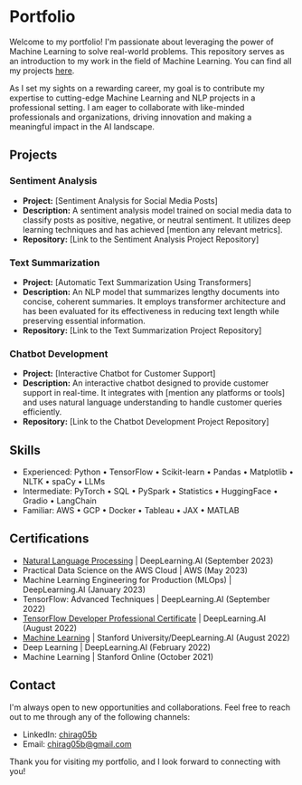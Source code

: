 # Portfolio

Welcome to my portfolio! I'm passionate about leveraging the power of Machine Learning to solve real-world problems. This repository serves as an introduction to my work in the field of Machine Learning. You can find all my projects [here](https://github.com/Chirag05B/Portfolio/tree/main/Projects).

As I set my sights on a rewarding career, my goal is to contribute my expertise to cutting-edge Machine Learning and NLP projects in a professional setting. I am eager to collaborate with like-minded professionals and organizations, driving innovation and making a meaningful impact in the AI landscape.

## Projects

### Sentiment Analysis

- **Project:** [Sentiment Analysis for Social Media Posts]
- **Description:** A sentiment analysis model trained on social media data to classify posts as positive, negative, or neutral sentiment. It utilizes deep learning techniques and has achieved [mention any relevant metrics].
- **Repository:** [Link to the Sentiment Analysis Project Repository]

### Text Summarization

- **Project:** [Automatic Text Summarization Using Transformers]
- **Description:** An NLP model that summarizes lengthy documents into concise, coherent summaries. It employs transformer architecture and has been evaluated for its effectiveness in reducing text length while preserving essential information.
- **Repository:** [Link to the Text Summarization Project Repository]

### Chatbot Development

- **Project:** [Interactive Chatbot for Customer Support]
- **Description:** An interactive chatbot designed to provide customer support in real-time. It integrates with [mention any platforms or tools] and uses natural language understanding to handle customer queries efficiently.
- **Repository:** [Link to the Chatbot Development Project Repository]

## Skills
- Experienced:
Python • TensorFlow • Scikit-learn • Pandas • Matplotlib • NLTK • spaCy • LLMs
- Intermediate:
PyTorch • SQL • PySpark • Statistics • HuggingFace • Gradio • LangChain
- Familiar:
AWS • GCP • Docker • Tableau • JAX • MATLAB

## Certifications
- [Natural Language Processing](https://github.com/Chirag05B/Portfolio/tree/main/Certifications/Natural%20Language%20Processing) | DeepLearning.AI (September 2023)
- Practical Data Science on the AWS Cloud | AWS (May 2023)
- Machine Learning Engineering for Production (MLOps) | DeepLearning.AI (January 2023)
- TensorFlow: Advanced Techniques | DeepLearning.AI (September 2022)
- [TensorFlow Developer Professional Certificate](https://github.com/Chirag05B/Portfolio/tree/main/Certifications/TensorFlow%20Developer%20Professional%20Certificate) | DeepLearning.AI (August 2022)
- [Machine Learning](https://github.com/Chirag05B/Portfolio/tree/main/Certifications/Machine%20Learning%20(2022)) | Stanford University/DeepLearning.AI (August 2022)
- Deep Learning | DeepLearning.AI (February 2022)
- Machine Learning | Stanford Online (October 2021)

## Contact

I'm always open to new opportunities and collaborations. Feel free to reach out to me through any of the following channels:

- LinkedIn: [chirag05b](https://www.linkedin.com/in/chirag05b/)
- Email: chirag05b@gmail.com

Thank you for visiting my portfolio, and I look forward to connecting with you!
